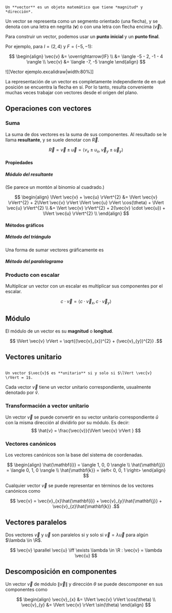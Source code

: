 ```ad-definition

Un **vector** es un objeto matemático que tiene *magnitud* y *dirección*.

```

Un vector se representa como un segmento orientado (una flecha), y se denota con una letra en negrita ($\mathbf{v}$) o con una letra con flecha encima ($\vec{v}$).

Para construir un vector, podemos usar un **punto inicial** y un **punto final**.

Por ejemplo, para $I = (2,4)$ y $F = (-5, -1)$:

$$
\begin{align}
\vec{v} &= \overrightarrow{IF} \\
 &= \langle -5 - 2, -1 - 4 \rangle \\
\vec{v} &= \langle -7, -5 \rangle
\end{align}
$$

![[Vector ejemplo.excalidraw|width:80%]]

La representación de un vector es completamente independiente de en qué posición se encuentra la flecha en sí. Por lo tanto, resulta conveniente muchas veces trabajar con vectores desde el origen del plano.

## Operaciones con vectores

### Suma

La suma de dos vectores es la suma de sus componentes. Al resultado se le llama **resultante**, y se suele denotar con $\vec{R}$.

$$
\vec{R} = \vec{v} \pm \vec{u} = \langle v_{x} \pm u_{x}, \vec{v}_{y} \pm \vec{u}_{y} \rangle
$$

#### Propiedades

##### Módulo del resultante

(Se parece un montón al binomio al cuadrado.)

$$
\begin{align}
\lVert \vec{v} + \vec{u} \rVert^{2} &= \lVert \vec{v} \rVert^{2} + 2\lVert \vec{v} \rVert \lVert \vec{u} \rVert \cos(\theta) + \lVert \vec{u} \rVert^{2} \\
&= \Vert \vec{v} \rVert^{2} + 2(\vec{v} \cdot \vec{u}) + \lVert \vec{u} \rVert^{2} \\
\end{align}
$$

#### Métodos gráficos

##### Método del triángulo

Una forma de sumar vectores gráficamente es 

##### Método del paralelogramo

### Producto con escalar

Multiplicar un vector con un escalar es multiplicar sus componentes por el escalar.

$$
c \cdot \vec{v} = \langle c \cdot \vec{v}_{x}, c \cdot \vec{v}_{y} \rangle 
$$

## Módulo

El módulo de un vector es su **magnitud** o **longitud**.

$$
\lVert \vec{v} \rVert = \sqrt{(\vec{v}_{x})^{2} + (\vec{v}_{y})^{2}}
.$$

## Vectores unitario

```ad-definition

Un vector $\vec{v}$ es **unitario** si y solo si $\lVert \vec{v} \rVert = 1$.

```

Cada vector $\vec{v}$ tiene un vector unitario correspondiente, usualmente denotado por $\hat{v}$.

### Transformación a vector unitario

Un vector $\vec{v}$ se puede convertir en su vector unitario correspondiente $\hat{u}$ con la misma dirección al dividirlo por su módulo. Es decir:
$$
\hat{v} = \frac{\vec{v}}{\lVert \vec{v} \rVert }
$$

### Vectores canónicos

Los vectores canónicos son la base del sistema de coordenadas.

$$
\begin{align}
\hat{\mathbf{i}} = \langle 1, 0, 0 \rangle \\
\hat{\mathbf{j}} = \langle 0, 1, 0 \rangle \\
\hat{\mathbf{k}} = \left< 0, 0, 1 \right> 
\end{align}
$$

Cualquier vector $\vec{v}$ se puede representar en términos de los vectores canónicos como

$$
\vec{v} = \vec{v}_{x}\hat{\mathbf{i}} + \vec{v}_{y}\hat{\mathbf{j}} + \vec{v}_{z}\hat{\mathbf{k}}
.$$

## Vectores paralelos

Dos vectores $\vec{v}$ y $\vec{u}$ son paralelos si y solo si $\vec{v} = \lambda \vec{u}$ para algún $\lambda \in \R$.

$$
\vec{v} \parallel \vec{u} \iff \exists \lambda \in \R : \vec{v} = \lambda \vec{u}
$$

## Descomposición en componentes

Un vector $\vec{v}$ de módulo $\lVert \vec{v} \rVert$ y dirección $\theta$ se puede descomponer en sus componentes como

$$
\begin{align}
\vec{v}_{x} &= \lVert \vec{v} \rVert \cos(\theta) \\
\vec{v}_{y} &= \lVert \vec{v} \rVert \sin(\theta)
\end{align}
$$

